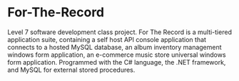 # For-The-Record
Level 7 software development class project. For The Record is a multi-tiered application suite, containing a self host API console application that connects to a hosted MySQL database, an album inventory management windows form application, an e-commerce music store universal windows form application. Programmed with the C# language, the .NET framework, and MySQL for external stored procedures.
